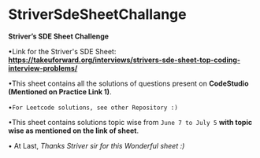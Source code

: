 # StriverSdeSheetChallange
**Striver’s SDE Sheet Challenge**


•Link for the Striver's SDE Sheet: **https://takeuforward.org/interviews/strivers-sde-sheet-top-coding-interview-problems/**

•This sheet contains all the solutions of questions present on **CodeStudio (Mentioned on Practice Link 1)**.

•```For Leetcode solutions, see other Repository :)```

•This sheet contains solutions topic wise from `June 7 to July 5` **with topic wise as mentioned on the link of sheet**.

• At Last, *Thanks Striver sir for this Wonderful sheet :)*
